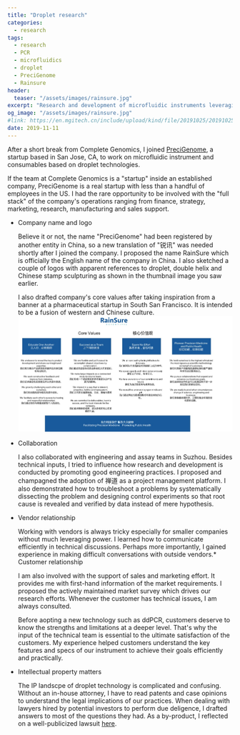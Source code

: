 ```yaml
---
title: "Droplet research"
categories:
  - research
tags:
  - research
  - PCR
  - microfluidics
  - droplet
  - PreciGenome
  - Rainsure
header:
  teaser: "/assets/images/rainsure.jpg"
excerpt: "Research and development of microfluidic instruments leveraging droplet technologies."
og_image: "/assets/images/rainsure.jpg"
#link: https://en.mgitech.cn/include/upload/kind/file/20191025/20191025094416_3946.pdf
date: 2019-11-11
---
```


After a short break from Complete Genomics, I joined [PreciGenome](www.precigenome.com), a startup based in San Jose, CA, to work on microfluidic instrument and consumables based on droplet technologies.

If the team at Complete Genomics is a "startup" inside an established company, PreciGenome is a real startup with less than a handful of employees in the US. I had the rare opportunity to be involved with the "full stack" of the company's operations ranging from finance, strategy, marketing, research, manufacturing and sales support.

* Company name and logo

    Believe it or not, the name "PreciGenome" had been registered by another entity in China, so a new translation of "锐讯" was needed shortly after I joined the company. I proposed the name RainSure which is officially the English name of the company in China. I also sketched a couple of logos with apparent references to droplet, double helix and Chinese stamp sculpturing as shown in the thumbnail image you saw earlier.

    I also drafted company's core values after taking inspiration from a banner at a pharmaceutical startup in South San Francisco. It is intended to be a fusion of western and Chinese culture.
    ![company core values](/assets/images/rainsure_values.jpg)

* Collaboration 

    I also collaborated with engineering and assay teams in Suzhou. Besides technical inputs, I tried to influence how research and development is conducted by promoting good engineering practices. I proposed and champagned the adoption of 禅道 as a project management platform. I also demonstrated how to troubleshoot a problems by systematically dissecting the problem and designing control experiments so that root cause is revealed and verified by data instead of mere hypothesis.

* Vendor relationship
   
    Working with vendors is always tricky especially for smaller companies without much leveraging power. I learned how to communicate efficiently in technical discussions. Perhaps more importantly, I gained experience in making difficult conversations with outside vendors.* Customer relationship

    I am also involved with the support of sales and marketing effort. It provides me with first-hand information of the market requirements. I proposed the actively maintained market survey which drives our research efforts. Whenever the customer has technical issues, I am always consulted. 

    Before aopting a new technology such as ddPCR, customers deserve to know the strengths and limitations at a deeper level. That's why the input of the technical team is essential to the ultimate satisfaction of the customers. My experience helped customers understand the key features and specs of our instrument to achieve their goals efficiently and practically. 
 
* Intellectual property matters

    The IP landscpe of droplet technology is complicated and confusing. Without an in-house attorney, I have to read patents and case opinions to understand the legal implications of our practices. When dealing with lawyers hired by potential investors to perform due deligence, I drafted answers to most of the questions they had. As a by-product, I reflected on a well-publicized lawsuit [here](https://medium.com/@yul.liuyu/some-reflections-on-bio-rad-vs-10x-2bf8d1b70368). 
